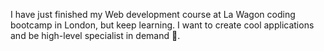 I have just finished my Web development course at La Wagon coding bootcamp in London, but keep learning.
I want to create cool applications and be high-level specialist in demand 🧠.
